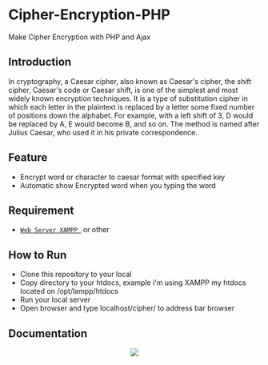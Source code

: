 # Cipher-Encryption-PHP
Make Cipher Encryption with PHP and Ajax

## Introduction
In cryptography, a Caesar cipher, also known as Caesar's cipher, the shift cipher, Caesar's code or Caesar shift, is one of the simplest and most widely known encryption techniques. It is a type of substitution cipher in which each letter in the plaintext is replaced by a letter some fixed number of positions down the alphabet. For example, with a left shift of 3, D would be replaced by A, E would become B, and so on. The method is named after Julius Caesar, who used it in his private correspondence.

## Feature
* Encrypt word or character to caesar format with specified key
* Automatic show Encrypted word when you typing the word

## Requirement
* [`Web Server XAMPP `](https://www.apachefriends.org) or other

## How to Run 

* Clone this repository to your local 
* Copy directory to your htdocs, example i'm using XAMPP my htdocs located on /opt/lampp/htdocs
* Run your local server
* Open browser and type localhost/cipher/ to address bar browser

## Documentation
<div align="center">
  <img src="https://github.com/ihsaninh/Cipher-Encryption-PHP/blob/master/cipher.gif" />
</div>
